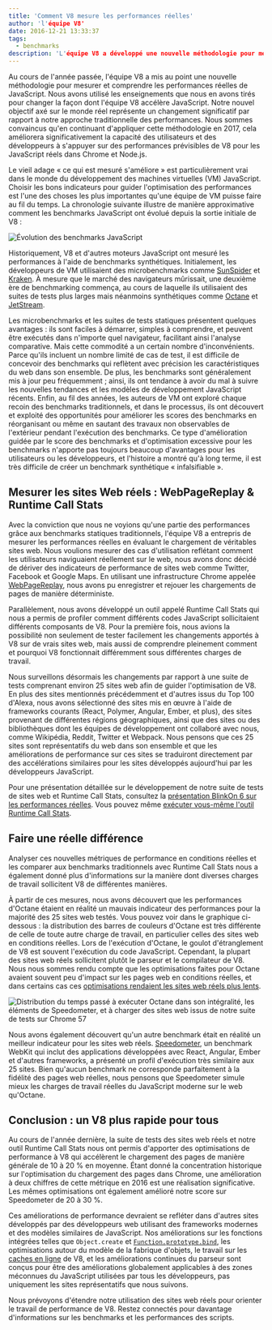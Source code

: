 ```yaml
---
title: 'Comment V8 mesure les performances réelles'
author: 'l'équipe V8'
date: 2016-12-21 13:33:37
tags:
  - benchmarks
description: 'L'équipe V8 a développé une nouvelle méthodologie pour mesurer et comprendre les performances réelles de JavaScript.'
---
```

Au cours de l'année passée, l'équipe V8 a mis au point une nouvelle méthodologie pour mesurer et comprendre les performances réelles de JavaScript. Nous avons utilisé les enseignements que nous en avons tirés pour changer la façon dont l'équipe V8 accélère JavaScript. Notre nouvel objectif axé sur le monde réel représente un changement significatif par rapport à notre approche traditionnelle des performances. Nous sommes convaincus qu'en continuant d'appliquer cette méthodologie en 2017, cela améliorera significativement la capacité des utilisateurs et des développeurs à s'appuyer sur des performances prévisibles de V8 pour les JavaScript réels dans Chrome et Node.js.

<!--truncate-->
Le vieil adage « ce qui est mesuré s'améliore » est particulièrement vrai dans le monde du développement des machines virtuelles (VM) JavaScript. Choisir les bons indicateurs pour guider l'optimisation des performances est l'une des choses les plus importantes qu'une équipe de VM puisse faire au fil du temps. La chronologie suivante illustre de manière approximative comment les benchmarks JavaScript ont évolué depuis la sortie initiale de V8 :

![Évolution des benchmarks JavaScript](/_img/real-world-performance/evolution.png)

Historiquement, V8 et d'autres moteurs JavaScript ont mesuré les performances à l'aide de benchmarks synthétiques. Initialement, les développeurs de VM utilisaient des microbenchmarks comme [SunSpider](https://webkit.org/perf/sunspider/sunspider.html) et [Kraken](http://krakenbenchmark.mozilla.org/). À mesure que le marché des navigateurs mûrissait, une deuxième ère de benchmarking commença, au cours de laquelle ils utilisaient des suites de tests plus larges mais néanmoins synthétiques comme [Octane](http://chromium.github.io/octane/) et [JetStream](http://browserbench.org/JetStream/).

Les microbenchmarks et les suites de tests statiques présentent quelques avantages : ils sont faciles à démarrer, simples à comprendre, et peuvent être exécutés dans n'importe quel navigateur, facilitant ainsi l'analyse comparative. Mais cette commodité a un certain nombre d'inconvénients. Parce qu'ils incluent un nombre limité de cas de test, il est difficile de concevoir des benchmarks qui reflètent avec précision les caractéristiques du web dans son ensemble. De plus, les benchmarks sont généralement mis à jour peu fréquemment ; ainsi, ils ont tendance à avoir du mal à suivre les nouvelles tendances et les modèles de développement JavaScript récents. Enfin, au fil des années, les auteurs de VM ont exploré chaque recoin des benchmarks traditionnels, et dans le processus, ils ont découvert et exploité des opportunités pour améliorer les scores des benchmarks en réorganisant ou même en sautant des travaux non observables de l'extérieur pendant l'exécution des benchmarks. Ce type d'amélioration guidée par le score des benchmarks et d'optimisation excessive pour les benchmarks n'apporte pas toujours beaucoup d'avantages pour les utilisateurs ou les développeurs, et l'histoire a montré qu'à long terme, il est très difficile de créer un benchmark synthétique « infalsifiable ».

## Mesurer les sites Web réels : WebPageReplay & Runtime Call Stats

Avec la conviction que nous ne voyions qu'une partie des performances grâce aux benchmarks statiques traditionnels, l'équipe V8 a entrepris de mesurer les performances réelles en évaluant le chargement de véritables sites web. Nous voulions mesurer des cas d'utilisation reflétant comment les utilisateurs naviguaient réellement sur le web, nous avons donc décidé de dériver des indicateurs de performance de sites web comme Twitter, Facebook et Google Maps. En utilisant une infrastructure Chrome appelée [WebPageReplay](https://github.com/chromium/web-page-replay), nous avons pu enregistrer et rejouer les chargements de pages de manière déterministe.

Parallèlement, nous avons développé un outil appelé Runtime Call Stats qui nous a permis de profiler comment différents codes JavaScript sollicitaient différents composants de V8. Pour la première fois, nous avions la possibilité non seulement de tester facilement les changements apportés à V8 sur de vrais sites web, mais aussi de comprendre pleinement comment et pourquoi V8 fonctionnait différemment sous différentes charges de travail.

Nous surveillons désormais les changements par rapport à une suite de tests comprenant environ 25 sites web afin de guider l'optimisation de V8. En plus des sites mentionnés précédemment et d'autres issus du Top 100 d'Alexa, nous avons sélectionné des sites mis en œuvre à l'aide de frameworks courants (React, Polymer, Angular, Ember, et plus), des sites provenant de différentes régions géographiques, ainsi que des sites ou des bibliothèques dont les équipes de développement ont collaboré avec nous, comme Wikipédia, Reddit, Twitter et Webpack. Nous pensons que ces 25 sites sont représentatifs du web dans son ensemble et que les améliorations de performance sur ces sites se traduiront directement par des accélérations similaires pour les sites développés aujourd'hui par les développeurs JavaScript.

Pour une présentation détaillée sur le développement de notre suite de tests de sites web et Runtime Call Stats, consultez la [présentation BlinkOn 6 sur les performances réelles](https://www.youtube.com/watch?v=xCx4uC7mn6Y). Vous pouvez même [exécuter vous-même l'outil Runtime Call Stats](/docs/rcs).

## Faire une réelle différence

Analyser ces nouvelles métriques de performance en conditions réelles et les comparer aux benchmarks traditionnels avec Runtime Call Stats nous a également donné plus d'informations sur la manière dont diverses charges de travail sollicitent V8 de différentes manières.

À partir de ces mesures, nous avons découvert que les performances d'Octane étaient en réalité un mauvais indicateur des performances pour la majorité des 25 sites web testés. Vous pouvez voir dans le graphique ci-dessous : la distribution des barres de couleurs d'Octane est très différente de celle de toute autre charge de travail, en particulier celles des sites web en conditions réelles. Lors de l'exécution d'Octane, le goulot d'étranglement de V8 est souvent l'exécution du code JavaScript. Cependant, la plupart des sites web réels sollicitent plutôt le parseur et le compilateur de V8. Nous nous sommes rendu compte que les optimisations faites pour Octane avaient souvent peu d'impact sur les pages web en conditions réelles, et dans certains cas ces [optimisations rendaient les sites web réels plus lents](https://benediktmeurer.de/2016/12/16/the-truth-about-traditional-javascript-benchmarks/#a-closer-look-at-octane).

![Distribution du temps passé à exécuter Octane dans son intégralité, les éléments de Speedometer, et à charger des sites web issus de notre suite de tests sur Chrome 57](/_img/real-world-performance/startup-distribution.png)

Nous avons également découvert qu'un autre benchmark était en réalité un meilleur indicateur pour les sites web réels. [Speedometer](http://browserbench.org/Speedometer/), un benchmark WebKit qui inclut des applications développées avec React, Angular, Ember et d'autres frameworks, a présenté un profil d'exécution très similaire aux 25 sites. Bien qu'aucun benchmark ne corresponde parfaitement à la fidélité des pages web réelles, nous pensons que Speedometer simule mieux les charges de travail réelles du JavaScript moderne sur le web qu'Octane.

## Conclusion : un V8 plus rapide pour tous

Au cours de l'année dernière, la suite de tests des sites web réels et notre outil Runtime Call Stats nous ont permis d'apporter des optimisations de performance à V8 qui accélèrent le chargement des pages de manière générale de 10 à 20 % en moyenne. Étant donné la concentration historique sur l'optimisation du chargement des pages dans Chrome, une amélioration à deux chiffres de cette métrique en 2016 est une réalisation significative. Les mêmes optimisations ont également amélioré notre score sur Speedometer de 20 à 30 %.

Ces améliorations de performance devraient se refléter dans d'autres sites développés par des développeurs web utilisant des frameworks modernes et des modèles similaires de JavaScript. Nos améliorations sur les fonctions intégrées telles que `Object.create` et [`Function.prototype.bind`](https://benediktmeurer.de/2015/12/25/a-new-approach-to-function-prototype-bind/), les optimisations autour du modèle de la fabrique d'objets, le travail sur les [caches en ligne](https://en.wikipedia.org/wiki/Inline_caching) de V8, et les améliorations continues du parseur sont conçus pour être des améliorations globalement applicables à des zones méconnues du JavaScript utilisées par tous les développeurs, pas uniquement les sites représentatifs que nous suivons.

Nous prévoyons d'étendre notre utilisation des sites web réels pour orienter le travail de performance de V8. Restez connectés pour davantage d'informations sur les benchmarks et les performances des scripts.
